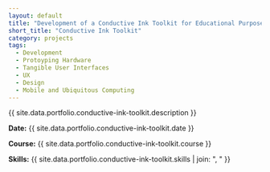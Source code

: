 ```yaml
---
layout: default
title: "Development of a Conductive Ink Toolkit for Educational Purposes"
short_title: "Conductive Ink Toolkit"
category: projects
tags:
  - Development
  - Protoyping Hardware
  - Tangible User Interfaces
  - UX
  - Design
  - Mobile and Ubiquitous Computing
---
```


{{ site.data.portfolio.conductive-ink-toolkit.description }}

**Date:** {{ site.data.portfolio.conductive-ink-toolkit.date }}

**Course:** {{ site.data.portfolio.conductive-ink-toolkit.course }}

**Skills:** {{ site.data.portfolio.conductive-ink-toolkit.skills | join: ", " }}
